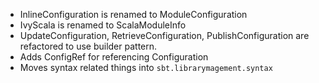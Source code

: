 - InlineConfiguration is renamed to ModuleConfiguration
- IvyScala is renamed to ScalaModuleInfo
- UpdateConfiguration, RetrieveConfiguration, PublishConfiguration are refactored to use builder pattern.
- Adds ConfigRef for referencing Configuration
- Moves syntax related things into `sbt.librarymagement.syntax`
